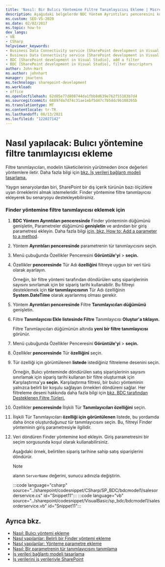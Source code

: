 ```yaml
---
title: 'Nasıl: Bir Bulıcı Yöntemine Filtre Tanımlayıcısı Ekleme | Microsoft Docs'
description: Aşağıdaki belgelerde BDC Yöntem Ayrıntıları penceresini kullanarak Bir Bulıcı yöntemine filtre tanımlayıcısı Visual Studio.
ms.custom: SEO-VS-2020
ms.date: 02/02/2017
ms.topic: how-to
dev_langs:
- VB
- CSharp
helpviewer_keywords:
- Business Data Connectivity service [SharePoint development in Visual Studio], filter descriptors
- Business Data Connectivity service [SharePoint development in Visual Studio], add a filter
- BDC [SharePoint development in Visual Studio], add a filter
- BDC [SharePoint development in Visual Studio], filter descriptors
author: John-Hart
ms.author: johnhart
manager: jmartens
ms.technology: sharepoint-development
ms.workload:
- office
ms.openlocfilehash: 62d05e77d808744da1fbb8d639e762f55103b7d4
ms.sourcegitcommit: 68897da7d74c31ae1ebf5d47c7b5ddc9b108265b
ms.translationtype: MT
ms.contentlocale: tr-TR
ms.lasthandoff: 08/13/2021
ms.locfileid: "122027142"
---
```

# <a name="how-to-add-a-filter-descriptor-to-a-finder-method"></a>Nasıl yapılacak: Bulıcı yöntemine filtre tanımlayıcısı ekleme
  Filtre tanımlayıcıları, modelin tüketicilerinin yürütmeden önce değerleri yöntemlere iletir. Daha fazla bilgi için [bkz. İş verileri bağlantı modeli tasarlama.](../sharepoint/designing-a-business-data-connectivity-model.md)

 Yaygın senaryolardan biri, SharePoint bir dış içerik türünün bazı ölçütlere uyan örneklerini almak istemeleridir. Finder yöntemine filtre tanımlayıcısı ekleyerek bu senaryoyu destekleyebilirsiniz.

### <a name="to-add-a-filter-descriptor-to-a-finder-method"></a>Finder yöntemine filtre tanımlayıcısı eklemek için

1. **BDC Yöntem Ayrıntıları penceresinde** Finder yönteminin düğümünü genişletin, Parametreler düğümünü **genişletin** ve ardından bir giriş parametresi ekleyin. Daha fazla bilgi [için, bkz. How to: Add a parameter to a method](../sharepoint/how-to-add-a-parameter-to-a-method.md).

2. Yöntem **Ayrıntıları penceresinde** parametrenin tür tanımlayıcısını seçin.

3. Menü çubuğunda Özellikler Penceresini **Görüntüle'yi**  >  **seçin.**

4. Özellikler **penceresinde** Tür Adı **özelliğini** filtreye uygun bir veri türü olarak ayarlayın.

     Örneğin, bir filtre yöntemi tarafından döndürülen satış siparişlerinin sayısını sınırlamak için bir sipariş tarihi kullanabilir. Bu filtreyi desteklemek için **tür tanımlayıcısının** Tür Adı özelliğinin **System.DateTime** olarak ayarlanmış olması gerekir.

5. Yöntem **Ayrıntıları penceresinde** Filtre **Tanımlayıcıları düğümünü** genişletin.

6. Filtre **Tanımlayıcısı Ekle listesinde Filtre** Tanımlayıcısı **Oluştur'a tıklayın.**

     Filtre Tanımlayıcıları düğümünün altında **yeni bir filtre tanımlayıcısı** görünür.

7. Menü çubuğunda Özellikler Penceresini **Görüntüle'yi**  >  **seçin.**

8. Özellikler **penceresinde** Tür **özelliğini** seçin.

9. Tür özelliği için görüntülenen **listede** istediğiniz filtreleme desenini seçin.

     Örneğin, Bulıcı yönteminde döndürülen satış siparişlerinin sayısını sınırlamak için sipariş tarihi kullanan bir filtre oluşturmak için Karşılaştırma'ya **seçin.** Karşılaştırma filtresi, bir bulıcı yönteminin yalnızca belirli bir koşulu sağlayan örnekleri döndüreni sağlar. Her filtreleme deseni hakkında daha fazla bilgi için [bkz. BDC tarafından Desteklenen Filtre Türleri.](/previous-versions/office/developer/sharepoint-2010/ee556392(v=office.14))

10. Özellikler **penceresinde** İlişkili Tür **Tanımlayıcıları özelliğini** seçin.

11. İlişkili Tür Tanımlayıcıları **özelliği için görüntülenen** listede, bu yordamda daha önce oluşturduğunuz tür tanımlayıcısını seçin. Bu, filtreyi Finder yönteminin giriş parametresiyle ilgilidir.

12. Veri döndüren Finder yöntemine kod ekleyin. Giriş parametresini bir seçim sorgusunda koşul olarak kullanabilirsiniz.

     Aşağıdaki örnek, belirtilen sipariş tarihine sahip satış siparişlerini döndürür.

    > [!NOTE]
    > alanın `ServerName` değerini, sunucu adınızla değiştirin.

     :::code language="csharp" source="../sharepoint/codesnippet/CSharp/SP_BDC/bdcmodel1/salesorderservice.cs" id="Snippet11":::
     :::code language="vb" source="../sharepoint/codesnippet/VisualBasic/sp_bdc/bdcmodel1/salesorderservice.vb" id="Snippet11":::

## <a name="see-also"></a>Ayrıca bkz.
- [Nasıl: Bulıcı yöntemi ekleme](../sharepoint/how-to-add-a-finder-method.md)
- [Nasıl yapılanlar: Belirli bir Finder yöntemi ekleme](../sharepoint/how-to-add-a-specific-finder-method.md)
- [Nasıl yapılanlar: Yönteme parametre ekleme](../sharepoint/how-to-add-a-parameter-to-a-method.md)
- [Nasıl: Bir parametrenin tür tanımlayıcısını tanımlama](../sharepoint/how-to-define-the-type-descriptor-of-a-parameter.md)
- [İş verileri bağlantı modeli tasarlama](../sharepoint/designing-a-business-data-connectivity-model.md)
- [İş verilerini iş verileriyle SharePoint](../sharepoint/integrating-business-data-into-sharepoint.md)
